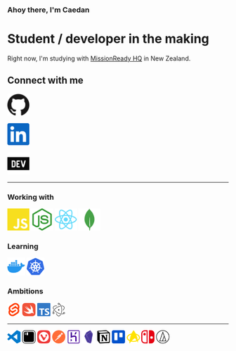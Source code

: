 ### Ahoy there, I'm Caedan

# Student / developer in the making
Right now, I'm studying with [MissionReady HQ](https://www.missionreadyhq.com) in New Zealand.

## Connect with me
[<img height="50px" src='./assets/github.svg' />][GitHub]
   
[<img height="50px" src='./assets/linkedin.svg' />][LinkedIn]
   
[<img height="50px" src='./assets/devdotto.svg' />][Dev.to]
<br/>

***

### Working with
[<img height="50px" src='./assets/javascript.svg' />](#)
[<img height="50px" src='./assets/nodedotjs.svg' />](#)
[<img height="50px" src='./assets/react.svg' />](#)
[<img height="50px" src='./assets/mongodb.svg' />](#)
<br/>

### Learning
[<img height="40px" src='./assets/docker.svg' />](#)
[<img height="40px" src='./assets/kubernetes.svg' />](#)
<br/>

### Ambitions
[<img height="30px" src='./assets/svelte.svg' />](#)
[<img height="30px" src='./assets/swift.svg' />](#)
[<img height="30px" src='./assets/typescript.svg' />](#)
[<img height="30px" src='./assets/electron.svg' />](#)
***

[<img height="30px" src='./assets/visualstudiocode.svg' />](#)
[<img height="30px" src='./assets/iterm2.svg' />](#)
[<img height="30px" src='./assets/vivaldi.svg' />](#)
[<img height="30px" src='./assets/postman.svg' />](#)
[<img height="30px" src='./assets/heroku.svg' />](#)
[<img height="30px" src='./assets/obsidian.svg' />](#)
[<img height="30px" src='./assets/notion.svg' />](#)
[<img height="30px" src='./assets/trello.svg' />](#)
[<img height="30px" src='./assets/startrek.svg' />](#)
[<img height="30px" src='./assets/nintendoswitch.svg' />](#)
[<img height="30px" src='./assets/audiotechnica.svg' />](#)

[GitHub]: https://www.github.com/CaedanLavender
[LinkedIn]: https://www.linkedin.com/in/caedan/
[Dev.to]: https://www.dev.to/caedan
[#]: #
